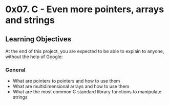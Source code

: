 # 0x07. C - Even more pointers, arrays and strings
## Learning Objectives
At the end of this project, you are expected to be able to explain to anyone, without the help of Google:
### General
* What are pointers to pointers and how to use them
* What are multidimensional arrays and how to use them
* What are the most common C standard library functions to manipulate strings
